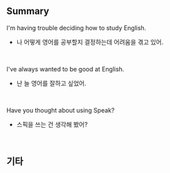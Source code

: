 ## Summary

I'm having trouble deciding how to study English.
- 나 어떻게 영어를 공부할지 결정하는데 어려움을 겪고 있어.

<br>

I've always wanted to be good at English.
- 난 늘 영어를 잘하고 싶었어.

<br>

Have you thought about using Speak?
- 스픽을 쓰는 건 생각해 봤어?

<br>

## 기타
